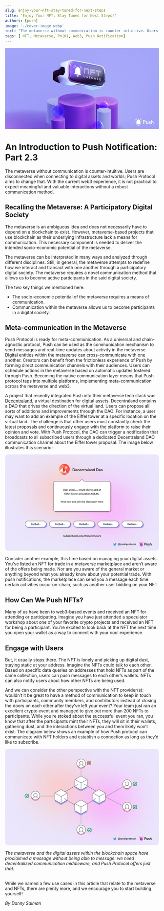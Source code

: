```yaml
---
slug: enjoy-your-nft-stay-tuned-for-next-steps
title: ‘Enjoy Your NFT, Stay Tuned for Next Steps!’
authors: [push]
image: './cover-image.webp'
text: "The metaverse without communication is counter-intuitive. Users are disconnected when connecting to digital assets and worlds; Push Protocol aims to change that. With the current web3 experience, it is not practical to expect meaningful and valuable interactions without a robust communication method."
tags: [ NFT, Metaverse, Pn101, Web3, Push Notification]
---
```



![Cover image of Enjoy Your NFT, Stay Tuned for Next Steps!](./cover-image.webp)
<!--truncate-->

<!--customheaderpoint-->
# An Introduction to Push Notification: Part 2.3<br/>

The metaverse without communication is counter-intuitive. Users are disconnected when connecting to digital assets and worlds; Push Protocol aims to change that. With the current web3 experience, it is not practical to expect meaningful and valuable interactions without a robust communication method.


## Recalling the Metaverse: A Participatory Digital Society
The metaverse is an ambiguous idea and does not necessarily have to depend on a blockchain to exist. However, metaverse-based projects that use blockchain as their underlying infrastructure lack a means for communication. This necessary component is needed to deliver the intended socio-economic potential of the metaverse.

The metaverse can be interpreted in many ways and analyzed through different disciplines. Still, in general, the metaverse attempts to redefine how we interact and transact with one another through a participatory digital society. The metaverse requires a novel communication method that allows us to become active participants in the said digital society.

The two key things we mentioned here:

- The socio-economic potential of the metaverse requires a means of communication.
- Communication within the metaverse allows us to become participants in a digital society.

## Meta-communication in the Metaverse
Push Protocol is ready for meta-communication. As a universal and chain-agnostic protocol, Push can be used as the communication mechanism to send messages and real-time updates about activity in the metaverse. Digital entities within the metaverse can cross-communicate with one another. Creators can benefit from the frictionless experience of Push by forming direct communication channels with their audiences. Users can schedule actions in the metaverse based on automatic updates fostered through Push. Becoming the native communication layer means that Push protocol taps into multiple platforms, implementing meta-communication across the metaverse and web3.

A project that recently integrated Push into their metaverse tech stack was [Decentraland](https://medium.com/u/98348dd48afe?source=post_page-----7efbda6d9b80--------------------------------), a virtual destination for digital assets. Decentraland contains a DAO that drives the direction of the virtual land. Users can propose all sorts of additions and improvements through the DAO. For instance, a user may want to add an example of the Eiffel tower at a specific location on the virtual land. The challenge is that other users must constantly check the latest proposals and continuously engage with the platform to raise their opinion and vote. With Push Protocol, the DAO can trigger a notification that broadcasts to all subscribed users through a dedicated Decentraland DAO communication channel about the Eiffel tower proposal. The image below illustrates this scenario:

![Decentraland](./image-1.webp)

Consider another example, this time based on managing your digital assets. You’ve listed an NFT for trade in a metaverse marketplace and aren’t aware of the offers being made. Nor are you aware of the general market or anything beyond what you already know about your potential trade. With push notifications, the marketplace can send you a message each time certain activities occur on-chain, such as another user bidding on your NFT.

## How Can We Push NFTs?
Many of us have been to web3-based events and received an NFT for attending or participating. Imagine you have just attended a speculator workshop about one of your favorite crypto projects and received an NFT for being a participant. You’re excited to look back at the NFT the next time you open your wallet as a way to connect with your cool experience.

## Engage with Users
But, it usually stops there. The NFT is lonely and picking up digital dust, staying static at your address. Imagine the NFTs could talk to each other. Based on specific data queries on addresses that hold NFTs as part of the same collection, users can push messages to each other’s wallets. NFTs can also notify users about how other NFTs are being used.

And we can consider the other perspective with the NFT provider(s): wouldn’t it be great to have a method of communication to keep in touch with participants, community members, and contributors instead of closing the doors on each other after they’ve left your event? Your team just ran an excellent crypto event and managed to give out more than 200 NFTs to participants. While you’re stoked about the successful event you ran, you know that after the participants mint their NFTs, they will sit in their wallets, gathering dust, and the interactions between you and them likely won’t exist. The diagram below shows an example of how Push protocol can communicate with NFT holders and establish a connection as long as they’d like to subscribe.

![Engage With Users](./image-2.webp)

<i>The metaverse and the digital assets within the blockchain space have proclaimed a message without being able to message: we need decentralized communication middleware, and Push Protocol offers just that.</i><br/><br/>

While we named a few use cases in this article that relate to the metaverse and NFTs, there are plenty more, and we encourage you to start building yourself!

<i>By Danny Salman</i>


